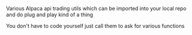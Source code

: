 Various Alpaca api trading utils which can be imported into your local repo and do plug and play kind of a thing

You don't have to code yourself just call them to ask for various functions

